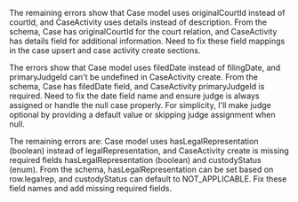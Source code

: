 The remaining errors show that Case model uses originalCourtId instead of courtId, and CaseActivity uses details instead of description. From the schema, Case has originalCourtId for the court relation, and CaseActivity has details field for additional information. Need to fix these field mappings in the case upsert and case activity create sections.


The errors show that Case model uses filedDate instead of filingDate, and primaryJudgeId can't be undefined in CaseActivity create. From the schema, Case has filedDate field, and CaseActivity primaryJudgeId is required. Need to fix the date field name and ensure judge is always assigned or handle the null case properly. For simplicity, I'll make judge optional by providing a default value or skipping judge assignment when null.

The remaining errors are: Case model uses hasLegalRepresentation (boolean) instead of legalRepresentation, and CaseActivity create is missing required fields hasLegalRepresentation (boolean) and custodyStatus (enum). From the schema, hasLegalRepresentation can be set based on row.legalrep, and custodyStatus can default to NOT_APPLICABLE. Fix these field names and add missing required fields.